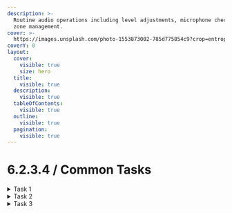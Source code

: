 ```yaml
---
description: >-
  Routine audio operations including level adjustments, microphone checks, and
  zone management.
cover: >-
  https://images.unsplash.com/photo-1553873002-785d775854c9?crop=entropy&cs=srgb&fm=jpg&ixid=M3wxOTcwMjR8MHwxfHNlYXJjaHwzfHxlbGVjdHJpY3xlbnwwfHx8fDE3NDY3NjAyNzl8MA&ixlib=rb-4.1.0&q=85
coverY: 0
layout:
  cover:
    visible: true
    size: hero
  title:
    visible: true
  description:
    visible: true
  tableOfContents:
    visible: true
  outline:
    visible: true
  pagination:
    visible: true
---
```


# 6.2.3.4 / Common Tasks

<details>

<summary>Task 1</summary>



</details>

<details>

<summary>Task 2</summary>



</details>

<details>

<summary>Task 3</summary>



</details>
